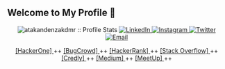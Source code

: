 ## Welcome to My Profile 👋
<p align="center">
<img src="https://komarev.com/ghpvc/?username=atakandenzakdmr&color=blueviolet" alt="atakandenzakdmr :: Profile Stats"></a>
<a href="https://www.linkedin.com/in/atakandenzakdmr" target="_blank"><img alt="LinkedIn" src="https://img.shields.io/badge/LinkedIn-%40atakandenzakdmr-blue"</a>
<a href="https://www.instagram.com/atakandenzakdmr/" <img alt="Instagram" target="_blank"><img alt="Instagram" src="https://img.shields.io/badge/Instagram-%40atakandenzakdmr-blueviolet"</a>
<a href="https://twitter.com/atakandenzakdmr/" target="_blank"><img alt="Twitter" src="https://img.shields.io/badge/Twitter-%40atakandenzakdmr-blue"</a>
<a href="mailto:atakandenizakdemir@gmail.com"><img alt="Email" src="https://img.shields.io/badge/E--Mail-atakandenizakdemir%40gmail.com-orange"</a>
<div align="center">
<a href="https://hackerone.com/atakandenzakdmr" link="red"> [HackerOne] </a> ++
<a href="https://bugcrowd.com/atakandenzakdemr" link="blue"> [BugCrowd] </a> ++
<a href="https://www.hackerrank.com/atakandenzakdmr" link="blue"> [HackerRank] </a> ++ 
<a href="https://stackoverflow.com/users/16284211/atakan-deniz-akdemir" link="green"> [Stack Overflow] </a> ++ 
<a href="https://www.credly.com/users/atakan-deniz-akdemir" link="yellow"> [Credly] </a> ++ 
<a href="https://medium.com/@atakandenzakdemr" link="yellow"> [Medium] </a> ++
<a href="https://www.meetup.com/tr-TR/members/300503703/" link="ocean"> [MeetUp] </a> ++ 
<div>  
</p>
